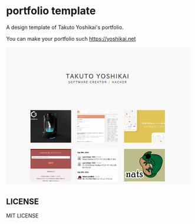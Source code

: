 # portfolio template
A design template of Takuto Yoshikai's portfolio.

You can make your portfolio such https://yoshikai.net

<img src="./yoshikainet.png" width="500">

## LICENSE
MIT LICENSE

